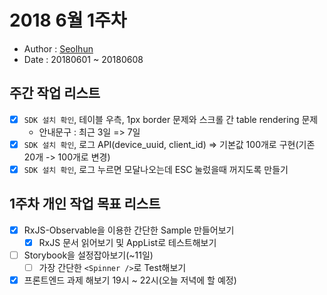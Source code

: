 # 2018 6월 1주차
- Author : [Seolhun](https://github.com/Seolhun)
- Date : 20180601 ~ 20180608

## 주간 작업 리스트	
- [X] `SDK 설치 확인`, 테이블 우측, 1px border 문제와 스크롤 간 table rendering 문제
	- 안내문구 : 최근 3일 => 7일
- [X] `SDK 설치 확인`, 로그 API(device_uuid, client_id) => 기본값 100개로 구현(기존 20개 -> 100개로 변경)
- [X] `SDK 설치 확인`, 로그 누르면 모달나오는데 ESC 눌렀을때 꺼지도록 만들기

## 1주차 개인 작업 목표 리스트
- [X] RxJS-Observable을 이용한 간단한 Sample 만들어보기
	- [X] RxJS 문서 읽어보기 및 AppList로 테스트해보기
- [ ] Storybook을 설정잡아보기(~11일)
	- [ ] 가장 간단한 `<Spinner />`로 Test해보기
- [X] 프론트엔드 과제 해보기 19시 ~ 22시(오늘 저녁에 할 예정)